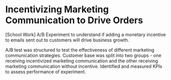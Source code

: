 # Incentivizing Marketing Communication to Drive Orders
[School Work] A/B Experiment to understand if adding a monetary incentive to emails sent out to customers will drive business growth.

A/B test was structured to test the effectiveness of different marketing communication strategies. Customer base was split into two groups - one receiving incentivized marketing communication and the other receiving marketing communication without incentive. Identified and measured KPIs to assess performance of experiment.
